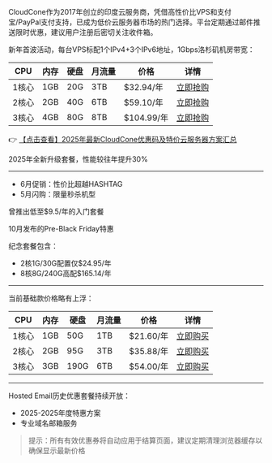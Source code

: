
CloudCone作为2017年创立的印度云服务商，凭借高性价比VPS和支付宝/PayPal支付支持，已成为低价云服务器市场的热门选择。平台定期通过邮件推送限时优惠，建议用户注册后密切关注收件箱。


新年首波活动，每台VPS标配1个IPv4+3个IPv6地址，1Gbps洛杉矶机房带宽：

| CPU   | 内存 | 硬盘 | 月流量 | 价格       | 详情                  |
|-------|------|------|--------|------------|-----------------------|
| 1核心 | 1GB  | 20G  | 3TB    | $32.94/年  | [立即抢购](https://bit.ly/Cloudcone) |
| 2核心 | 2GB  | 40G  | 6TB    | $59.10/年  | [立即抢购](https://bit.ly/Cloudcone) |
| 3核心 | 4GB  | 80G  | 8TB    | $104.99/年 | [立即抢购](https://bit.ly/Cloudcone) |

👉 [【点击查看】2025年最新CloudCone优惠码及特价云服务器方案汇总](https://bit.ly/Cloudcone)

2025年全新升级套餐，性能较往年提升30%

---


- 6月促销：性价比超越HASHTAG
- 5月闪购：限量秒杀机型

曾推出低至$9.5/年的入门套餐

10月发布的Pre-Black Friday特惠

纪念套餐包含：
- 2核1G/30G配置仅$24.95/年
- 8核8G/240G高配$165.14/年

---

当前基础款价格略有上浮：

| CPU   | 内存 | 硬盘 | 月流量 | 价格      | 详情                  |
|-------|------|------|--------|-----------|-----------------------|
| 1核心 | 1GB  | 50G  | 1TB    | $21.60/年 | [立即购买](https://bit.ly/Cloudcone) |
| 2核心 | 2GB  | 95G  | 3TB    | $35.88/年 | [立即购买](https://bit.ly/Cloudcone) |
| 3核心 | 3GB  | 190G | 6TB    | $54.00/年 | [立即购买](https://bit.ly/Cloudcone) |

---

Hosted Email历史优惠套餐持续开放：
- 2025-2025年度特惠方案
- 专业域名邮箱服务

> 提示：所有有效优惠券将自动应用于结算页面，建议定期清理浏览器缓存以确保显示最新价格
